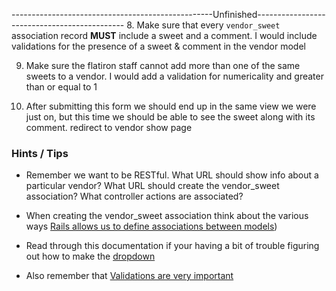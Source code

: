 
--------------------------------------------------Unfinished---------------------------------------------
8. Make sure that every `vendor_sweet` association record **MUST** include a sweet and a comment.
  I would include validations for the presence of a sweet & comment in the vendor model

9. Make sure the flatiron staff cannot add more than one of the same sweets to a vendor.
  I would add a validation for numericality and greater than or equal to 1

10. After submitting this form we should end up in the same view we were just on, but this time we should be able to see the sweet along with its comment.
redirect to vendor show page

### Hints / Tips

+ Remember we want to be RESTful. What URL should show info about a particular vendor? What URL should create the vendor_sweet association? What controller actions are associated?

+ When creating the vendor_sweet association think about the various ways [Rails allows us to define associations between models](http://guides.rubyonrails.org/association_basics.html))
+ Read through this documentation if your having a bit of trouble figuring out how to make the [dropdown](http://guides.rubyonrails.org/form_helpers.html#making-select-boxes-with-ease)

+ Also remember that [Validations are very important](http://guides.rubyonrails.org/active_record_validations.html)
